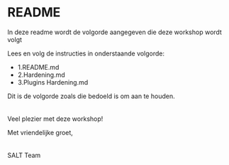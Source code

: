 # README

In deze readme wordt de volgorde aangegeven die deze workshop wordt volgt

Lees en volg de instructies in onderstaande volgorde:

* 1.README.md
* 2.Hardening.md
* 3.Plugins Hardening.md

Dit is de volgorde zoals die bedoeld is om aan te houden.
<br><br><br>
Veel plezier met deze workshop!

Met vriendelijke groet,
<br><br><br>
SALT Team